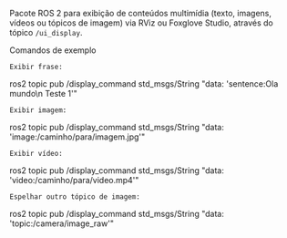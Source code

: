 Pacote ROS 2 para exibição de conteúdos multimídia (texto, imagens, vídeos ou tópicos de imagem) via RViz ou Foxglove Studio, através do tópico `/ui_display`.

Comandos de exemplo

    Exibir frase:

ros2 topic pub /display_command std_msgs/String "data: 'sentence:Ola mundo\n Teste 1'"

    Exibir imagem:

ros2 topic pub /display_command std_msgs/String "data: 'image:/caminho/para/imagem.jpg'"

    Exibir vídeo:

ros2 topic pub /display_command std_msgs/String "data: 'video:/caminho/para/video.mp4'"

    Espelhar outro tópico de imagem:

ros2 topic pub /display_command std_msgs/String "data: 'topic:/camera/image_raw'"

